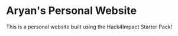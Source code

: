 # Aryan's Personal Website
This is a personal website built using the Hack4Impact Starter Pack!
<You can add any description you want here.>